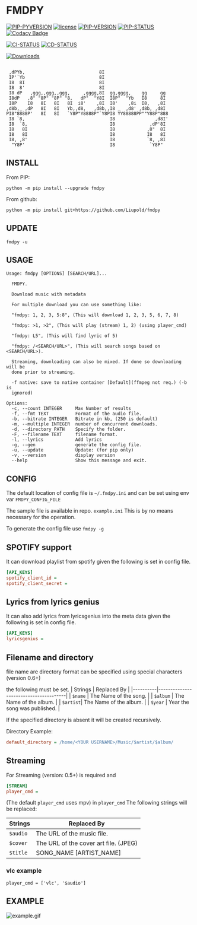 # FMDPY

[![PIP-PYVERSION](https://img.shields.io/pypi/pyversions/fmdpy)](https://pypi.org/project/fmdpy/)
[![license](https://img.shields.io/github/license/liupold/fmdpy.svg)](https://github.com/liupold/fmdpy/blob/master/LICENSE)
[![PIP-VERSION](https://img.shields.io/pypi/v/fmdpy.svg)](https://pypi.org/project/fmdpy/)
[![PIP-STATUS](https://img.shields.io/pypi/status/fmdpy)](https://pypi.org/project/fmdpy/)
[![Codacy Badge](https://app.codacy.com/project/badge/Grade/95456cb6f9484d7fafb70ea3e43e9322)](https://www.codacy.com/gh/Liupold/fmdpy/dashboard?utm_source=github.com&amp;utm_medium=referral&amp;utm_content=Liupold/fmdpy&amp;utm_campaign=Badge_Grade)

[![CI-STATUS](https://github.com/Liupold/fmdpy/workflows/CI/badge.svg)](https://github.com/Liupold/fmdpy/actions?query=workflow%3A%22CI%22)
[![CD-STATUS](https://github.com/Liupold/fmdpy/workflows/CD/badge.svg)](https://github.com/Liupold/fmdpy/actions?query=workflow%3A%22CD%22)

[![Downloads](https://pepy.tech/badge/fmdpy)](https://pepy.tech/project/fmdpy)

```text

 ,dPYb,                            8I
 IP'`Yb                            8I
 I8  8I                            8I
 I8  8'                            8I
 I8 dP   ,ggg,,ggg,,ggg,     ,gggg,8I  gg,gggg,    gg     gg
 I8dP   ,8" "8P" "8P" "8,   dP"  "Y8I  I8P"  "Yb   I8     8I
 I8P    I8   8I   8I   8I  i8'    ,8I  I8'    ,8i  I8,   ,8I
,d8b,_ ,dP   8I   8I   Yb,,d8,   ,d8b,,I8 _  ,d8' ,d8b, ,d8I
PI8"8888P'   8I   8I   `Y8P"Y8888P"`Y8PI8 YY88888PP""Y88P"888
 I8 `8,                                I8               ,d8I'
 I8  `8,                               I8             ,dP'8I
 I8   8I                               I8            ,8"  8I
 I8   8I                               I8            I8   8I
 I8, ,8'                               I8            `8, ,8I
  "Y8P'                                I8             `Y8P"
```

## INSTALL
From PIP:
```shell
python -m pip install --upgrade fmdpy
```
From github:

```shell
python -m pip install git+https://github.com/Liupold/fmdpy
```
## UPDATE

```shell
fmdpy -u
```

## USAGE
```text
Usage: fmdpy [OPTIONS] [SEARCH/URL]...

  FMDPY.

  Download music with metadata

  For multiple download you can use something like:

  "fmdpy: 1, 2, 3, 5:8", (This will download 1, 2, 3, 5, 6, 7, 8)

  "fmdpy: >1, >2", (This will play (stream) 1, 2) (using player_cmd)

  "fmdpy: L5", (This will find lyric of 5)

  "fmdpy: /<SEARCH/URL>", (This will search songs based on <SEARCH/URL>).

  Streaming, downloading can also be mixed. If done so downloading will be
  done prior to streaming.

  -f native: save to native container [Default](ffmpeg not req.) (-b is
  ignored)

Options:
  -c, --count INTEGER     Max Number of results
  -f, --fmt TEXT          Format of the audio file.
  -b, --bitrate INTEGER   Bitrate in kb, (250 is default)
  -m, --multiple INTEGER  number of concurrent downloads.
  -d, --directory PATH    Specify the folder.
  -F, --filename TEXT     filename format.
  -l, --lyrics            Add lyrics
  -g, --gen               generate the config file.
  -u, --update            Update: (for pip only)
  -v, --version           display version
  --help                  Show this message and exit.
```

## CONFIG
The default location of config file is `~/.fmdpy.ini` and can be set
using env var `FMDPY_CONFIG_FILE`

The sample file is available in repo. `example.ini`
This is by no means necessary for the operation.

To generate the config file use `fmdpy -g`

## SPOTIFY support

It can download playlist from spotify given the following is set in
config file.
```ini
[API_KEYS]
spotify_client_id =
spotify_client_secret =
```
## Lyrics from lyrics genius
It can also add lyrics from lyricsgenius into the meta data given the following is set in config file.
```ini
[API_KEYS]
lyricsgenius =
```
## Filename and directory
file name are directory format can be specified using
special characters (version 0.6+)

the following must be set.
| Strings  | Replaced By                           |
|----------|---------------------------------------|
| `$name`  | The Name of the song.                 |
| `$album` | The Name of the album.                |
| `$artist`| The Name of the album.                |
| `$year`  | Year the song was published.          |

If the specified directory is absent it will be created
recursively.

Directory Example:
```ini
default_directory = /home/<YOUR USERNAME>/Music/$artist/$album/
```

## Streaming
For Streaming (version: 0.5+) is required and

```ini
[STREAM]
player_cmd =
```
(The default `player_cmd` uses mpv)
in `player_cmd` The following strings will be replaced:

| Strings  | Replaced By                           |
|----------|---------------------------------------|
| `$audio` | The URL of the music file.            |
| `$cover` | The URL of the cover art file. (JPEG) |
| `$title` | SONG_NAME \[ARTIST_NAME\]             |

### vlc example
`player_cmd = ['vlc', '$audio']`

## EXAMPLE

![example.gif](example.gif)
